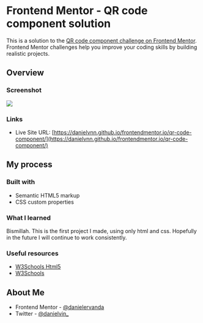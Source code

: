 # Frontend Mentor - QR code component solution

This is a solution to the [QR code component challenge on Frontend Mentor](https://www.frontendmentor.io/challenges/qr-code-component-iux_sIO_H). Frontend Mentor challenges help you improve your coding skills by building realistic projects.

## Overview

### Screenshot

![](./design/desktop-preview.jpg)

### Links

-   Live Site URL: [https://danielvnn.github.io/frontendmentor.io/qr-code-component/](https://danielvnn.github.io/frontendmentor.io/qr-code-component/)

## My process

### Built with

-   Semantic HTML5 markup
-   CSS custom properties

### What I learned

Bismillah. This is the first project I made, using only html and css. Hopefully in the future I will continue to work consistently.

### Useful resources

-   [W3Schools Html5](https://www.w3schools.com/html/)
-   [W3Schools](https://www.w3schools.com/css/)

## About Me

-   Frontend Mentor - [@danielervanda](https://www.frontendmentor.io/profile/danielervanda)
-   Twitter - [@danielvin\_](https://www.twitter.com/danielvin_)
